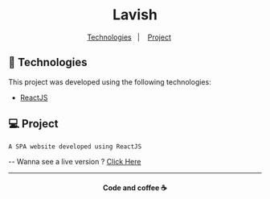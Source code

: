 <h1 align="center">
     Lavish
</h1>

 <p align="center">
   <a href="#-tecnologias">Technologies</a>&nbsp;&nbsp;&nbsp;|&nbsp;&nbsp;&nbsp;
   <a href="#-projeto">Project</a>&nbsp;&nbsp;&nbsp;&nbsp;&nbsp;&nbsp;
 </p>


 ## :rocket: Technologies

 This project was developed using the following technologies:

 - [ReactJS](https://pt-br.reactjs.org)



 ## 💻 Project
    A SPA website developed using ReactJS

 -- Wanna see a live version ? [Click Here](https://lavish-23eeb.web.app)

 ---
<h4 align="center">
   Code and coffee ☕
</h4>

